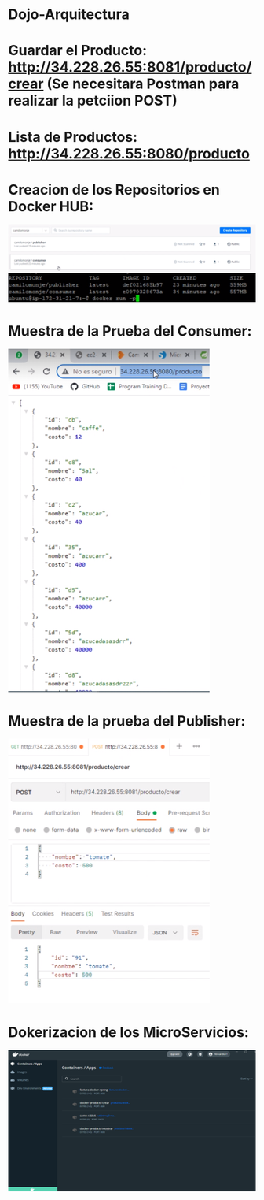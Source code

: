 # Dojo-Arquitectura

# Guardar el Producto: http://34.228.26.55:8081/producto/crear (Se necesitara Postman para realizar la petciion POST)
# Lista de Productos: http://34.228.26.55:8080/producto

# Creacion de los Repositorios en Docker HUB:

![](https://github.com/FernandoH1/Dojo-Arquitectura/blob/main/IMG/DockerHub.png)
![](https://github.com/FernandoH1/Dojo-Arquitectura/blob/main/IMG/imagen.png)

# Muestra de la Prueba del Consumer:

![](https://github.com/FernandoH1/Dojo-Arquitectura/blob/main/IMG/consumer.png)

# Muestra de la prueba del Publisher:

![](https://github.com/FernandoH1/Dojo-Arquitectura/blob/main/IMG/publisher.png)

# Dokerizacion de los MicroServicios:

![](https://github.com/FernandoH1/Dojo-Arquitectura/blob/main/IMG/docker.png)


